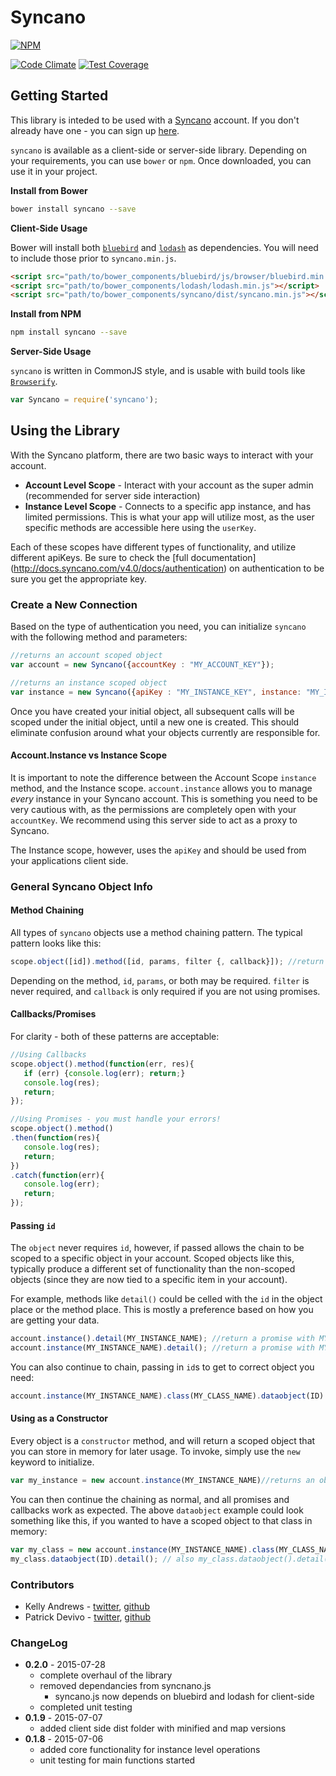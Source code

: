 # Syncano

[![NPM](https://nodei.co/npm/syncano.png?compact=true)](https://www.npmjs.com/package/syncano)

[![Code Climate](https://codeclimate.com/github/Syncano/syncano-js-lib/badges/gpa.svg)](https://codeclimate.com/github/Syncano/syncano-js-lib)  [![Test Coverage](https://codeclimate.com/github/Syncano/syncano-js-lib/badges/coverage.svg)](https://codeclimate.com/github/Syncano/syncano-js-lib/coverage)

## Getting Started
This library is inteded to be used with a [Syncano](http://www.syncano.com/) account. If you don't already have one - you can sign up [here](https://dashboard.syncano.io/?utm_source=syncano-js&utm_medium=readme&utm_campaign=github).

`syncano` is available as a client-side or server-side library. Depending on your requirements, you can use `bower` or `npm`.  Once downloaded, you can use it in your project.

**Install from Bower**

```bash
bower install syncano --save
```

**Client-Side Usage**

Bower will install both [`bluebird`](https://github.com/petkaantonov/bluebird) and [`lodash`](https://lodash.com/) as dependencies. You will need to include those prior to `syncano.min.js`.

```html
<script src="path/to/bower_components/bluebird/js/browser/bluebird.min.js"></script>
<script src="path/to/bower_components/lodash/lodash.min.js"></script>
<script src="path/to/bower_components/syncano/dist/syncano.min.js"></script>
```

**Install from NPM**

```bash
npm install syncano --save
```

**Server-Side Usage**

`syncano` is written in CommonJS style, and is usable with build tools like [`Browserify`](http://browserify.org/).

```js
var Syncano = require('syncano');
```

## Using the Library

With the Syncano platform, there are two basic ways to interact with your account.
 * **Account Level Scope** - Interact with your account as the super admin (recommended for server side interaction) 
 * **Instance Level Scope** - Connects to a specific app instance, and has limited permissions. This is what your app will utilize most, as the user specific methods are accessible here using the `userKey`.

Each of these scopes have different types of functionality, and utilize different apiKeys.  Be sure to check the [full documentation] (http://docs.syncano.com/v4.0/docs/authentication) on authentication to be sure you get the appropriate key.

### Create a New Connection

Based on the type of authentication you need, you can initialize `syncano` with the following method and parameters:

```js
//returns an account scoped object
var account = new Syncano({accountKey : "MY_ACCOUNT_KEY"});  

//returns an instance scoped object
var instance = new Syncano({apiKey : "MY_INSTANCE_KEY", instance: "MY_INSTANCE_NAME"}); 
```

Once you have created your initial object, all subsequent calls will be scoped under the initial object, until a new one is created. This should eliminate confusion around what your objects currently are responsible for. 

#### Account.Instance vs Instance Scope

It is important to note the difference between the Account Scope `instance` method, and the Instance scope.  `account.instance` allows you to manage _every_ instance in your Syncano account. This is something you need to be very cautious with, as the permissions are completely open with your `accountKey`. We recommend using this server side to act as a proxy to Syncano. 

The Instance scope, however, uses the `apiKey` and should be used from your applications client side.

### General Syncano Object Info

#### Method Chaining
All types of `syncano` objects use a method chaining pattern.  The typical pattern looks like this:

```js
scope.object([id]).method([id, params, filter {, callback}]); //return a promise
```

Depending on the method, `id`, `params`, or both may be required.  `filter` is never required, and `callback` is only required if you are not using promises. 

#### Callbacks/Promises

For clarity - both of these patterns are acceptable:

```js
//Using Callbacks
scope.object().method(function(err, res){
   if (err) {console.log(err); return;}
   console.log(res); 
   return;
});

//Using Promises - you must handle your errors!
scope.object().method()
.then(function(res){
   console.log(res); 
   return;
})
.catch(function(err){
   console.log(err); 
   return;
});
```

#### Passing `id`

The `object` never requires `id`, however, if passed allows the chain to be scoped to a specific object in your account. Scoped objects like this, typically produce a different set of functionality than the non-scoped objects (since they are now tied to a specific item in your account).

For example, methods like `detail()` could be celled with the `id` in the object place or the method place. This is mostly a preference based on how you are getting your data.

```js
account.instance().detail(MY_INSTANCE_NAME); //return a promise with MY_INSTANCE_NAME details
account.instance(MY_INSTANCE_NAME).detail(); //return a promise with MY_INSTANCE_NAME details
```
You can also continue to chain, passing in `id`s to get to correct object you need:

```js
account.instance(MY_INSTANCE_NAME).class(MY_CLASS_NAME).dataobject(ID).detail(); //return a promise with the details of DataObject 'id' in class 'MY_CLASS_NAME', in the instance 'MY_INSTANCE_NAME`
```

#### Using as a Constructor

Every object is a `constructor` method, and will return a scoped object that you can store in memory for later usage. To invoke, simply use the `new` keyword to initialize.

```js
var my_instance = new account.instance(MY_INSTANCE_NAME)//returns an object scoped to 'MY_INSTANCE_NAME'
```
You can then continue the chaining as normal, and all promises and callbacks work as expected. The above `dataobject` example could look something like this, if you wanted to have a scoped object to that class in memory:

```js
var my_class = new account.instance(MY_INSTANCE_NAME).class(MY_CLASS_NAME) //return a class object scoped to 'MY_CLASS_NAME'
my_class.dataobject(ID).detail(); // also my_class.dataobject().detail(ID) - returns a promise with the data object's details. 
```


### Contributors

* Kelly Andrews  - [twitter](https://twitter.com/kellyjandrews), [github](https://github.com/kellyjandrews)
* Patrick Devivo - [twitter](https://twitter.com/patrickdevivo), [github](https://github.com/patrickdevivo)

### ChangeLog
* **0.2.0** - 2015-07-28
    * complete overhaul of the library
    * removed dependancies from syncnano.js
      * syncano.js now depends on bluebird and lodash for client-side
    * completed unit testing
* **0.1.9** - 2015-07-07
    * added client side dist folder with minified and map versions
* **0.1.8** - 2015-07-06
    * added core functionality for instance level operations
    * unit testing for main functions started
